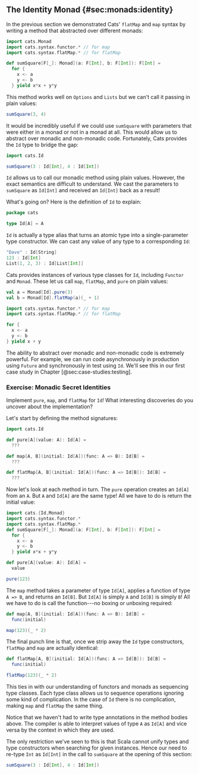 ## The Identity Monad {#sec:monads:identity}

In the previous section we demonstrated Cats' `flatMap` and `map` syntax
by writing a method that abstracted over different monads:

```scala mdoc:silent
import cats.Monad
import cats.syntax.functor.* // for map
import cats.syntax.flatMap.* // for flatMap

def sumSquare[F[_]: Monad](a: F[Int], b: F[Int]): F[Int] =
  for {
    x <- a
    y <- b
  } yield x*x + y*y
```

This method works well on `Options` and `Lists`
but we can't call it passing in plain values:

```scala mdoc:fail
sumSquare(3, 4)
```

It would be incredibly useful if we could use `sumSquare`
with parameters that were either in a monad or not in a monad at all.
This would allow us to abstract over monadic and non-monadic code.
Fortunately, Cats provides the `Id` type to bridge the gap:

```scala mdoc:silent
import cats.Id
```

```scala mdoc
sumSquare(3 : Id[Int], 4 : Id[Int])
```

`Id` allows us to call our monadic method using plain values.
However, the exact semantics are difficult to understand.
We cast the parameters to `sumSquare` as `Id[Int]`
and received an `Id[Int]` back as a result!

What's going on? Here is the definition of `Id` to explain:

```scala
package cats

type Id[A] = A
```

`Id` is actually a type alias
that turns an atomic type into a single-parameter type constructor.
We can cast any value of any type to a corresponding `Id`:

```scala mdoc
"Dave" : Id[String]
123 : Id[Int]
List(1, 2, 3) : Id[List[Int]]
```

Cats provides instances of various type classes for `Id`,
including `Functor` and `Monad`.
These let us call `map`, `flatMap`, and `pure`
on plain values:

```scala mdoc
val a = Monad[Id].pure(3)
val b = Monad[Id].flatMap(a)(_ + 1)
```

```scala mdoc:silent
import cats.syntax.functor.* // for map
import cats.syntax.flatMap.* // for flatMap
```

```scala mdoc
for {
  x <- a
  y <- b
} yield x + y
```

The ability to abstract over monadic and non-monadic code
is extremely powerful.
For example,
we can run code asynchronously in production using `Future`
and synchronously in test using `Id`.
We'll see this in our first case study
in Chapter [@sec:case-studies:testing].

### Exercise: Monadic Secret Identities

Implement `pure`, `map`, and `flatMap` for `Id`!
What interesting discoveries do you uncover about the implementation?

<div class="solution">
Let's start by defining the method signatures:

```scala mdoc:silent
import cats.Id

def pure[A](value: A): Id[A] =
  ???

def map[A, B](initial: Id[A])(func: A => B): Id[B] =
  ???

def flatMap[A, B](initial: Id[A])(func: A => Id[B]): Id[B] =
  ???
```

Now let's look at each method in turn.
The `pure` operation creates an `Id[A]` from an `A`.
But `A` and `Id[A]` are the same type!
All we have to do is return the initial value:

```scala mdoc:invisible:reset-object
import cats.{Id,Monad}
import cats.syntax.functor.* 
import cats.syntax.flatMap.*
def sumSquare[F[_]: Monad](a: F[Int], b: F[Int]): F[Int] =
  for {
    x <- a
    y <- b
  } yield x*x + y*y
```
```scala mdoc:silent
def pure[A](value: A): Id[A] =
  value
```

```scala mdoc
pure(123)
```

The `map` method takes a parameter of type `Id[A]`,
applies a function of type `A => B`, and returns an `Id[B]`.
But `Id[A]` is simply `A` and `Id[B]` is simply `B`!
All we have to do is call the function---no boxing or unboxing required:

```scala mdoc:silent
def map[A, B](initial: Id[A])(func: A => B): Id[B] =
  func(initial)
```

```scala mdoc
map(123)(_ * 2)
```

The final punch line is that,
once we strip away the `Id` type constructors,
`flatMap` and `map` are actually identical:

```scala mdoc
def flatMap[A, B](initial: Id[A])(func: A => Id[B]): Id[B] =
  func(initial)
```

```scala mdoc
flatMap(123)(_ * 2)
```

This ties in with our understanding of functors and monads
as sequencing type classes.
Each type class allows us to sequence operations
ignoring some kind of complication.
In the case of `Id` there is no complication,
making `map` and `flatMap` the same thing.

Notice that we haven't had to write type annotations
in the method bodies above.
The compiler is able to interpret values of type `A` as `Id[A]` and vice versa
by the context in which they are used.

The only restriction we've seen to this is that Scala cannot unify
types and type constructors when searching for given instances.
Hence our need to re-type `Int` as `Id[Int]`
in the call to `sumSquare` at the opening of this section:

```scala mdoc:silent
sumSquare(3 : Id[Int], 4 : Id[Int])
```
</div>
